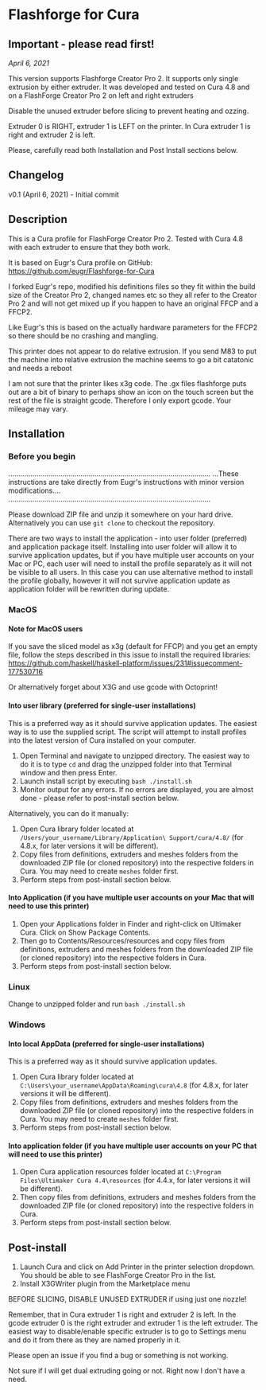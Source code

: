 # Flashforge for Cura

## Important - please read first!

_April 6, 2021_

This version supports Flashforge Creator Pro 2.  It supports only single extrusion by either extruder. It was developed and tested on Cura 4.8 and on a FlashForge Creator Pro 2 on left and right extruders

Disable the unused extruder before slicing to prevent heating and ozzing. 

Extruder 0 is RIGHT, extruder 1 is LEFT on the printer. In Cura extruder 1 is right and extruder 2 is left. 

Please, carefully read both Installation and Post Install sections below.

## Changelog

v0.1 (April 6, 2021) - Initial commit

## Description

This is a Cura profile for FlashForge Creator Pro 2. Tested with Cura 4.8 with each extruder to ensure that they both work.

It is based on Eugr's Cura profile on GitHub: https://github.com/eugr/Flashforge-for-Cura

I forked Eugr's repo, modified his definitions files so they fit within the build size of the Creator Pro 2, changed names etc so they all refer to the Creator Pro 2 and will not get mixed up if you happen to have an original FFCP and a FFCP2.

Like Eugr's this is based on the actually hardware parameters for the FFCP2 so there should be no crashing and mangling.

This printer does not appear to do relative extrusion.  If you send M83 to put the machine into relative extrusion the machine seems to go a bit catatonic and needs a reboot

I am not sure that the printer likes x3g code.  The .gx files flashforge puts out are a bit of binary to perhaps show an icon on the touch screen but the rest of the file is straight gcode.  Therefore I only export gcode. Your mileage may vary. 


## Installation

### Before you begin

.....................................................................................................
...These instructions are take directly from Eugr's instructions with minor version modifications....
.....................................................................................................

Please download ZIP file and unzip it somewhere on your hard drive. Alternatively you can use `git clone` to checkout the repository.

There are two ways to install the application - into user folder (preferred) and application package itself. Installing into user folder will allow it to survive application updates, but if you have multiple user accounts on your Mac or PC, each user will need to install the profile separately as it will not be visible to all users. In this case you can use alternative method to install the profile globally, however it will not survive application update as application folder will be rewritten during update.

### MacOS 

#### Note for MacOS users

If you save the sliced model as x3g (default for FFCP) and you get an empty file, follow the steps described in this issue to install the required libraries: https://github.com/haskell/haskell-platform/issues/231#issuecomment-177530716  

Or alternatively forget about X3G and use gcode with Octoprint!

#### Into user library (preferred for single-user installations)

This is a preferred way as it should survive application updates.
The easiest way is to use the supplied script. The script will attempt to install profiles into the latest version of Cura installed on your computer.

1. Open Terminal and navigate to unzipped directory. The easiest way to do it is to type `cd` and drag the unzipped folder into that Terminal window and then press Enter.
2. Launch install script by executing `bash ./install.sh`
3. Monitor output for any errors. If no errors are displayed, you are almost done - please refer to post-install section below.

Alternatively, you can do it manually:

1. Open Cura library folder located at `/Users/your_username/Library/Application\ Support/cura/4.8/` (for 4.8.x, for later versions it will be different). 
2. Copy files from definitions, extruders and meshes folders from the downloaded ZIP file (or cloned repository) into the respective folders in Cura. You may need to create `meshes` folder first.
3. Perform steps from post-install section below.

#### Into Application (if you have multiple user accounts on your Mac that will need to use this printer)

1. Open your Applications folder in Finder and right-click on Ultimaker Cura. Click on Show Package Contents.
2. Then go to Contents/Resources/resources and copy files from definitions, extruders and meshes folders from the downloaded ZIP file (or cloned repository) into the respective folders in Cura.
3. Perform steps from post-install section below.

### Linux

Change to unzipped folder and run `bash ./install.sh`

### Windows

#### Into local AppData (preferred for single-user installations)

This is a preferred way as it should survive application updates.

1. Open Cura library folder located at `C:\Users\your_username\AppData\Roaming\cura\4.8` (for 4.8.x, for later versions it will be different). 
2. Copy files from definitions, extruders and meshes folders from the downloaded ZIP file (or cloned repository) into the respective folders in Cura. You may need to create `meshes` folder first.
3. Perform steps from post-install section below.

#### Into application folder (if you have multiple user accounts on your PC that will need to use this printer)

1. Open Cura application resources folder located at `C:\Program Files\Ultimaker Cura 4.4\resources` (for 4.4.x, for later versions it will be different). 
2. Then copy files from definitions, extruders and meshes folders from the downloaded ZIP file (or cloned repository) into the respective folders in Cura. 
3. Perform steps from post-install section below.


## Post-install

1. Launch Cura and click on Add Printer in the printer selection dropdown. You should be able to see FlashForge Creator Pro in the list.
2. Install X3GWriter plugin from the Marketplace menu

BEFORE SLICING, DISABLE UNUSED EXTRUDER if using just one nozzle!

Remember, that in Cura extruder 1 is right and extruder 2 is left. In the gcode extruder 0 is the right extruder and extruder 1 is the left extruder.   The easiest way to disable/enable specific extruder is to go to Settings menu and do it from there as they are named properly in it. 

Please open an issue if you find a bug or something is not working.

Not sure if I will get dual extruding going or not. Right now I don't have a need.  


